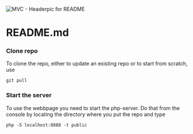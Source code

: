![MVC - Headerpic for README](./public/img/headerimage.png "MVC - Headerimage")

README.md
===============

### Clone repo

To clone the repo, either to update an existing repo or to start from scratch, use

`git pull`


### Start the server

To use the webbpage you need to start the php-server.
Do that from the console by locating the directory where you put the repo and type

`php -S localhost:8888 -t public`
